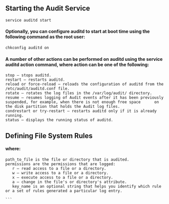 ## Starting the Audit Service 
`service auditd start`  

#### Optionally, you can configure auditd to start at boot time using the following command as the root user:  
`chkconfig auditd on`   

#### A number of other actions can be performed on auditd using the service auditd action command, where action can be one of the following:  
```  
stop — stops auditd.
restart — restarts auditd.
reload or force-reload — reloads the configuration of auditd from the /etc/audit/auditd.conf file.
rotate — rotates the log files in the /var/log/audit/ directory.
resume — resumes logging of Audit events after it has been previously suspended, for example, when there is not enough free space      on the disk partition that holds the Audit log files.
condrestart or try-restart — restarts auditd only if it is already running.
status — displays the running status of auditd.  
```  

## Defining File System Rules  
#### where:  
~~~  
path_to_file is the file or directory that is audited.
permissions are the permissions that are logged:
   r — read access to a file or a directory.
   w — write access to a file or a directory.
   x — execute access to a file or a directory.
   a — change in the file's or directory's attribute. 
   key_name is an optional string that helps you identify which rule or a set of rules generated a particular log entry.
   
```  
